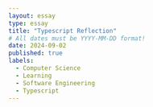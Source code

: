 ```yaml
---
layout: essay
type: essay
title: "Typescript Reflection"
# All dates must be YYYY-MM-DD format!
date: 2024-09-02
published: true
labels:
  - Computer Science
  - Learning
  - Software Engineering
  - Typescript
---
```


